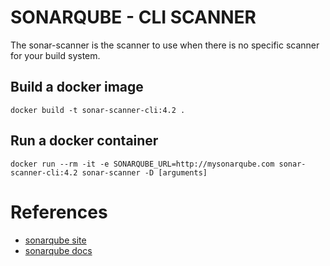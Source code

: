 # SONARQUBE - CLI SCANNER

The sonar-scanner is the scanner to use when there is no specific scanner for your build system.

## Build a docker image

```
docker build -t sonar-scanner-cli:4.2 .
```

## Run a docker container

```
docker run --rm -it -e SONARQUBE_URL=http://mysonarqube.com sonar-scanner-cli:4.2 sonar-scanner -D [arguments]
```

# References

* [sonarqube site](https://www.sonarqube.org/)
* [sonarqube docs](https://docs.sonarqube.org/latest/)
